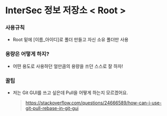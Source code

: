 # InterSec 정보 저장소 < Root >

### 사용규칙
- Root 밑에 [이름_아이디]로 폴더 만들고 자신 소유 폴더만 사용

### 용량은 어떻게 하지?
- 어떤 용도로 사용하던 얼만큼의 용량을 쓰던 스스로 잘 하자!

### 꿀팁
- 저는 Git GUI를 쓰고 싶은데 Pull을 어떻게 하는지 모르겠어요.
  > https://stackoverflow.com/questions/24666589/how-can-i-use-git-pull-rebase-in-git-gui
